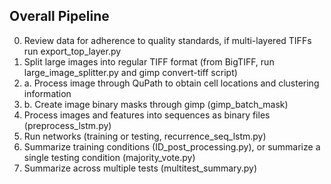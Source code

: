 ## Overall Pipeline

0. Review data for adherence to quality standards, if multi-layered TIFFs run export_top_layer.py
1. Split large images into regular TIFF format (from BigTIFF, run large_image_splitter.py and gimp convert-tiff script)
2. a. Process image through QuPath to obtain cell locations and clustering information
2. b. Create image binary masks through gimp (gimp_batch_mask)
3. Process images and features into sequences as binary files (preprocess_lstm.py)
4. Run networks (training or testing, recurrence_seq_lstm.py)
5. Summarize training conditions (ID_post_processing.py), or summarize a single testing condition (majority_vote.py)
6. Summarize across multiple tests (multitest_summary.py)